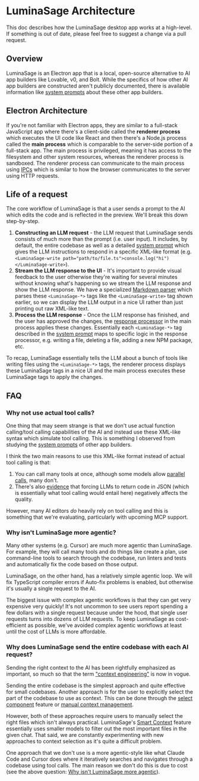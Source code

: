 # LuminaSage Architecture

This doc describes how the LuminaSage desktop app works at a high-level. If something is out of date, please feel free to suggest a change via a pull request.

## Overview

LuminaSage is an Electron app that is a local, open-source alternative to AI app builders like Lovable, v0, and Bolt. While the specifics of how other AI app builders are constructed aren't publicly documented, there is available information like [system prompts](https://github.com/x1xhlol/system-prompts-and-models-of-ai-tools) about these other app builders.

## Electron Architecture

If you're not familiar with Electron apps, they are similar to a full-stack JavaScript app where there's a client-side called the **renderer process** which executes the UI code like React and then there's a Node.js process called the **main process** which is comparable to the server-side portion of a full-stack app. The main process is privileged, meaning it has access to the filesystem and other system resources, whereas the renderer process is sandboxed. The renderer process can communicate to the main process using [IPCs](https://en.wikipedia.org/wiki/Inter-process_communication) which is similar to how the browser communicates to the server using HTTP requests.

## Life of a request

The core workflow of LuminaSage is that a user sends a prompt to the AI which edits the code and is reflected in the preview. We'll break this down step-by-step.

1. **Constructing an LLM request** - the LLM request that LuminaSage sends consists of much more than the prompt (i.e. user input). It includes, by default, the entire codebase as well as a detailed [system prompt](https://github.com/LuminaSage-sh/LuminaSage/blob/main/src/prompts/system_prompt.ts) which gives the LLM instructions to respond in a specific XML-like format (e.g. `<LuminaSage-write path="path/to/file.ts">console.log("hi")</LuminaSage-write>`).
2. **Stream the LLM response to the UI** - It's important to provide visual feedback to the user otherwise they're waiting for several minutes without knowing what's happening so we stream the LLM response and show the LLM response. We have a specialized [Markdown parser](https://github.com/LuminaSage-sh/LuminaSage/blob/main/src/components/chat/LuminaSageMarkdownParser.tsx) which parses these `<LuminaSage-*>` tags like the `<LuminaSage-write>` tag shown earlier, so we can display the LLM output in a nice UI rather than just printing out raw XML-like text.
3. **Process the LLM response** - Once the LLM response has finished, and the user has approved the changes, the [response processor](https://github.com/LuminaSage-sh/LuminaSage/blob/main/src/ipc/processors/response_processor.ts) in the main process applies these changes. Essentially each `<LuminaSage-*>` tag described in the [system prompt](https://github.com/LuminaSage-sh/LuminaSage/blob/main/src/prompts/system_prompt.ts) maps to specific logic in the response processor, e.g. writing a file, deleting a file, adding a new NPM package, etc.

To recap, LuminaSage essentially tells the LLM about a bunch of tools like writing files using the `<LuminaSage-*>` tags, the renderer process displays these LuminaSage tags in a nice UI and the main process executes these LuminaSage tags to apply the changes.

## FAQ

### Why not use actual tool calls?

One thing that may seem strange is that we don't use actual function calling/tool calling capabilities of the AI and instead use these XML-like syntax which simulate tool calling. This is something I observed from studying the [system prompts](https://github.com/x1xhlol/system-prompts-and-models-of-ai-tools) of other app builders.

I think the two main reasons to use this XML-like format instead of actual tool calling is that:

1. You can call many tools at once, although some models allow [parallel calls](https://platform.openai.com/docs/guides/function-calling/parallel-function-calling#parallel-function-calling), many don't.
2. There's also [evidence](https://aider.chat/2024/08/14/code-in-json.html) that forcing LLMs to return code in JSON (which is essentially what tool calling would entail here) negatively affects the quality.

However, many AI editors _do_ heavily rely on tool calling and this is something that we're evaluating, particularly with upcoming MCP support.

### Why isn't LuminaSage more agentic?

Many other systems (e.g. Cursor) are much more agentic than LuminaSage. For example, they will call many tools and do things like create a plan, use command-line tools to search through the codebase, run linters and tests and automatically fix the code based on those output.

LuminaSage, on the other hand, has a relatively simple agentic loop. We will fix TypeScript compiler errors if Auto-fix problems is enabled, but otherwise it's usually a single request to the AI.

The biggest issue with complex agentic workflows is that they can get very expensive very quickly! It's not uncommon to see users report spending a few dollars with a single request because under the hood, that single user requests turns into dozens of LLM requests. To keep LuminaSage as cost-efficient as possible, we've avoided complex agentic workflows at least until the cost of LLMs is more affordable.

### Why does LuminaSage send the entire codebase with each AI request?

Sending the right context to the AI has been rightfully emphasized as important, so much so that the term ["context engineering"](https://www.philschmid.de/context-engineering) is now in vogue.

Sending the entire codebase is the simplest approach and quite effective for small codebases. Another approach is for the user to explicitly select the part of the codebase to use as context. This can be done through the [select component](https://www.LuminaSage.sh/docs/releases/0.8.0) feature or [manual context management](https://www.LuminaSage.sh/docs/guides/large-apps#manual-context-management).

However, both of these approaches require users to manually select the right files which isn't always practical. LuminaSage's [Smart Context](https://www.LuminaSage.sh/docs/guides/ai-models/pro-modes#smart-context) feature essentially uses smaller models to filter out the most important files in the given chat. That said, we are constantly experimenting with new approaches to context selection as it's quite a difficult problem.

One approach that we don't use is a more agentic-style like what Claude Code and Cursor does where it iteratively searches and navigates through a codebase using tool calls. The main reason we don't do this is due to cost (see the above question: [Why isn't LuminaSage more agentic](#why-isnt-LuminaSage-more-agentic)).
